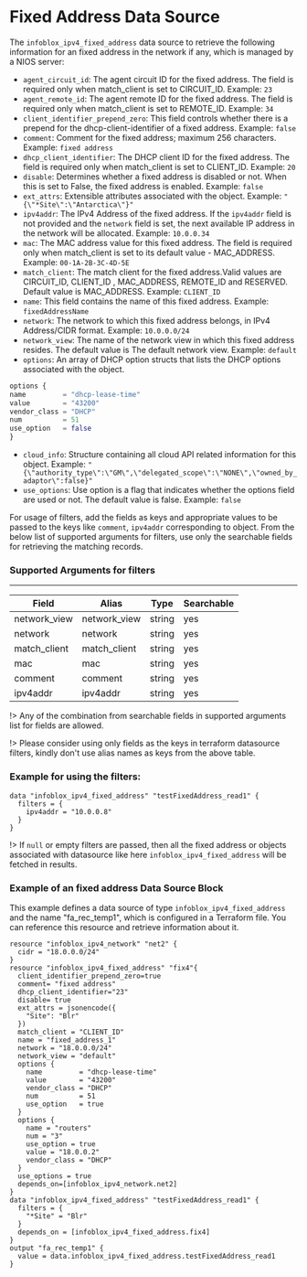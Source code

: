 # Fixed Address Data Source

The `infoblox_ipv4_fixed_address` data source to retrieve the following information for an fixed address in the network if any, which is managed by a NIOS server:

* `agent_circuit_id`: The agent circuit ID for the fixed address. The field is required only when match_client is set to CIRCUIT_ID. Example: `23`
* `agent_remote_id`: The agent remote ID for the fixed address. The field is required only when match_client is set to REMOTE_ID. Example: `34`
* `client_identifier_prepend_zero`: This field controls whether there is a prepend for the dhcp-client-identifier of a fixed address. Example: `false`
* `comment`: Comment for the fixed address; maximum 256 characters. Example: `fixed address`
* `dhcp_client_identifier`: The DHCP client ID for the fixed address. The field is required only when match_client is set to CLIENT_ID. Example: `20`
* `disable`: Determines whether a fixed address is disabled or not. When this is set to False, the fixed address is enabled. Example: `false`
* `ext_attrs`: Extensible attributes associated with the object. Example: `"{\"*Site\":\"Antarctica\"}"`
* `ipv4addr`: The IPv4 Address of the fixed address. If the `ipv4addr` field is not provided and the `network` field is set, the next available IP address in the network will be allocated. Example: `10.0.0.34`
* `mac`: The MAC address value for this fixed address. The field is required only when match_client is set to its default value - MAC_ADDRESS. Example: `00-1A-2B-3C-4D-5E`
* `match_client`: The match client for the fixed address.Valid values are CIRCUIT_ID, CLIENT_ID , MAC_ADDRESS, REMOTE_ID and RESERVED. Default value is MAC_ADDRESS. Example: `CLIENT_ID`
* `name`: This field contains the name of this fixed address. Example: `fixedAddressName`
* `network`: The network to which this fixed address belongs, in IPv4 Address/CIDR format. Example: `10.0.0.0/24`
* `network_view`: The name of the network view in which this fixed address resides. The default value is The default network view. Example: `default`
* `options`: An array of DHCP option structs that lists the DHCP options associated with the object.
```terraform
options {
name         = "dhcp-lease-time"
value        = "43200"
vendor_class = "DHCP"
num          = 51
use_option   = false
}
```
* `cloud_info`: Structure containing all cloud API related information for this object. Example: `"{\"authority_type\":\"GM\",\"delegated_scope\":\"NONE\",\"owned_by_adaptor\":false}"`
* `use_options`: Use option is a flag that indicates whether the options field are used or not. The default value is false. Example: `false`

For usage of filters, add the fields as keys and appropriate values to be passed to the keys like `comment`, `ipv4addr` corresponding to object.
From the below list of supported arguments for filters,  use only the searchable fields for retrieving the matching records.

### Supported Arguments for filters

-----
| Field        | Alias        | Type   | Searchable |
|--------------|--------------|--------|------------|
| network_view | network_view | string | yes        |
| network      | network      | string | yes        |
| match_client | match_client | string | yes        |
| mac          | mac          | string | yes        |
| comment      | comment      | string | yes        |
| ipv4addr     | ipv4addr     | string | yes        |

!> Any of the combination from searchable fields in supported arguments list for fields are allowed.

!> Please consider using only fields as the keys in terraform datasource filters, kindly don't use alias names as keys from the above table.

### Example for using the filters:
```hcl
data "infoblox_ipv4_fixed_address" "testFixedAddress_read1" {
  filters = {
    ipv4addr = "10.0.0.8"
  }
}
```
!> If `null` or empty filters are passed, then all the fixed address or objects associated with datasource like here `infoblox_ipv4_fixed_address` will be fetched in results.


### Example of an fixed address Data Source Block

This example defines a data source of type `infoblox_ipv4_fixed_address` and the name "fa_rec_temp1", which is configured in a Terraform file.
You can reference this resource and retrieve information about it.
```hcl
resource "infoblox_ipv4_network" "net2" {
  cidr = "18.0.0.0/24"
}
resource "infoblox_ipv4_fixed_address" "fix4"{
  client_identifier_prepend_zero=true
  comment= "fixed address"
  dhcp_client_identifier="23"
  disable= true
  ext_attrs = jsonencode({
    "Site": "Blr"
  })
  match_client = "CLIENT_ID"
  name = "fixed_address_1"
  network = "18.0.0.0/24"
  network_view = "default"
  options {
    name         = "dhcp-lease-time"
    value        = "43200"
    vendor_class = "DHCP"
    num          = 51
    use_option   = true
  }
  options {
    name = "routers"
    num = "3"
    use_option = true
    value = "18.0.0.2"
    vendor_class = "DHCP"
  }
  use_options = true
  depends_on=[infoblox_ipv4_network.net2]
}
data "infoblox_ipv4_fixed_address" "testFixedAddress_read1" {
  filters = {
    "*Site" = "Blr"
  }
  depends_on = [infoblox_ipv4_fixed_address.fix4]
}
output "fa_rec_temp1" {
  value = data.infoblox_ipv4_fixed_address.testFixedAddress_read1
}
```